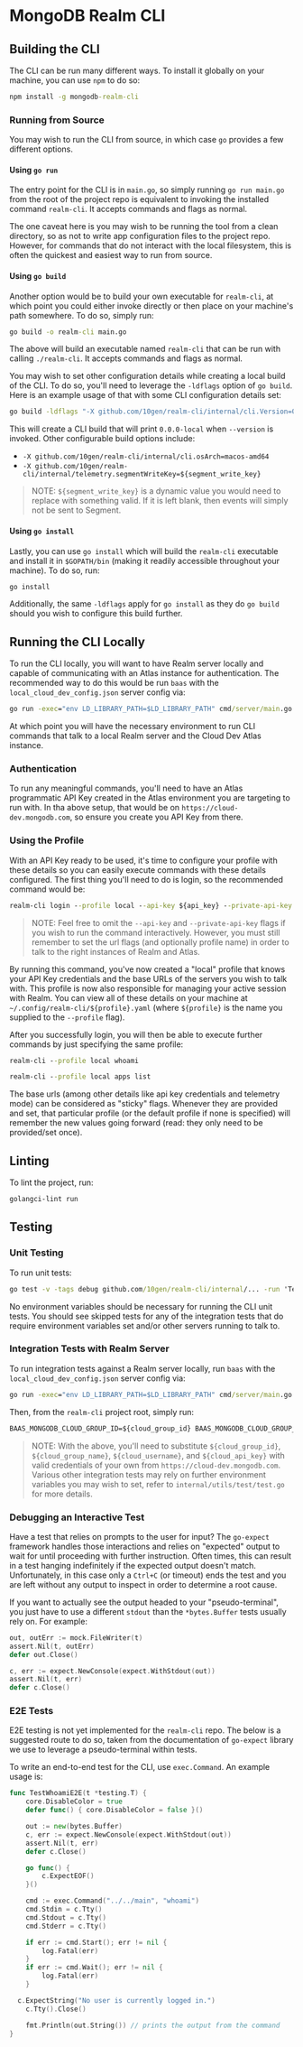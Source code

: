 # MongoDB Realm CLI

## Building the CLI

The CLI can be run many different ways.  To install it globally on your machine, you can use `npm` to do so:

```cmd
npm install -g mongodb-realm-cli
```

### Running from Source

You may wish to run the CLI from source, in which case `go` provides a few different options.

#### Using `go run`

The entry point for the CLI is in `main.go`, so simply running `go run main.go` from the root of the project repo is equivalent to invoking the installed command `realm-cli`.  It accepts commands and flags as normal.

The one caveat here is you may wish to be running the tool from a clean directory, so as not to write app configuration files to the project repo.  However, for commands that do not interact with the local filesystem, this is often the quickest and easiest way to run from source.

#### Using `go build`

Another option would be to build your own executable for `realm-cli`, at which point you could either invoke directly or then place on your machine's path somewhere.  To do so, simply run:

``` cmd
go build -o realm-cli main.go
```

The above will build an executable named `realm-cli` that can be run with calling `./realm-cli`.  It accepts commands and flags as normal.

You may wish to set other configuration details while creating a local build of the CLI.  To do so, you'll need to leverage the `-ldflags` option of `go build`.  Here is an example usage of that with some CLI configuration details set:

```cmd
go build -ldflags "-X github.com/10gen/realm-cli/internal/cli.Version=0.0.0-local -o realm-cli main.go
```

This will create a CLI build that will print `0.0.0-local` when `--version` is invoked.  Other configurable build options include:

* `-X github.com/10gen/realm-cli/internal/cli.osArch=macos-amd64`
* `-X github.com/10gen/realm-cli/internal/telemetry.segmentWriteKey=${segment_write_key}`

> NOTE: `${segment_write_key}` is a dynamic value you would need to replace with something valid.  If it is left blank, then events will simply not be sent to Segment.

#### Using `go install`

Lastly, you can use `go install` which will build the `realm-cli` executable and install it in `$GOPATH/bin` (making it readily accessible throughout your machine).  To do so, run:

```cmd
go install
```

Additionally, the same `-ldflags` apply for `go install` as they do `go build` should you wish to configure this build further.

## Running the CLI Locally

To run the CLI locally, you will want to have Realm server locally and capable of communicating with an Atlas instance for authentication.  The recommended way to do this would be run `baas` with the `local_cloud_dev_config.json` server config via:

```cmd
go run -exec="env LD_LIBRARY_PATH=$LD_LIBRARY_PATH" cmd/server/main.go --configFile etc/configs/local_cloud_dev_config.json
```

At which point you will have the necessary environment to run CLI commands that talk to a local Realm server and the Cloud Dev Atlas instance.

### Authentication

To run any meaningful commands, you'll need to have an Atlas programmatic API Key created in the Atlas environment you are targeting to run with.  In tha above setup, that would be on `https://cloud-dev.mongodb.com`, so ensure you create you API Key from there.

### Using the Profile

With an API Key ready to be used, it's time to configure your profile with these details so you can easily execute commands with these details configured.  The first thing you'll need to do is login, so the recommended command would be:

```cmd
realm-cli login --profile local --api-key ${api_key} --private-api-key ${private_api_key} --realm-url http://localhost:8080 --atlas-url https://cloud-dev.mongodb.com
```

> NOTE: Feel free to omit the `--api-key` and `--private-api-key` flags if you wish to run the command interactively.  However, you must still remember to set the url flags (and optionally profile name) in order to talk to the right instances of Realm and Atlas.

By running this command, you've now created a "local" profile that knows your API Key credentials and the base URLs of the servers you wish to talk with.  This profile is now also responsible for managing your active session with Realm.  You can view all of these details on your machine at `~/.config/realm-cli/${profile}.yaml` (where `${profile}` is the name you supplied to the `--profile` flag).

After you successfully login, you will then be able to execute further commands by just specifying the same profile:

```cmd
realm-cli --profile local whoami

realm-cli --profile local apps list
```

The base urls (among other details like api key credentials and telemetry mode) can be considered as "sticky" flags.  Whenever they are provided and set, that particular profile (or the default profile if none is specified) will remember the new values going forward (read: they only need to be provided/set once).

## Linting

To lint the project, run:

```cmd
golangci-lint run
```

## Testing

### Unit Testing

To run unit tests:

```cmd
go test -v -tags debug github.com/10gen/realm-cli/internal/... -run 'Test'
```

No environment variables should be necessary for running the CLI unit tests.  You should see skipped tests for any of the integration tests that do require environment variables set and/or other servers running to talk to.

### Integration Tests with Realm Server

To run integration tests against a Realm server locally, run `baas` with the `local_cloud_dev_config.json` server config via:

```cmd
go run -exec="env LD_LIBRARY_PATH=$LD_LIBRARY_PATH" cmd/server/main.go --configFile etc/configs/local_cloud_dev_config.json
```

Then, from the `realm-cli` project root, simply run:

```cmd
BAAS_MONGODB_CLOUD_GROUP_ID=${cloud_group_id} BAAS_MONGODB_CLOUD_GROUP_NAME=${cloud_group_name} BAAS_MONGODB_CLOUD_USERNAME=${cloud_username} BAAS_MONGODB_CLOUD_API_KEY=${cloud_api_key} go test -v -tags debug github.com/10gen/realm-cli/internal/cloud/... -run 'Test'
```

> NOTE: With the above, you'll need to substitute `${cloud_group_id}`, `${cloud_group_name}`, `${cloud_username}`, and `${cloud_api_key}` with valid credentials of your own from `https://cloud-dev.mongodb.com`.  Various other integration tests may rely on further environment variables you may wish to set, refer to `internal/utils/test/test.go` for more details.

### Debugging an Interactive Test

Have a test that relies on prompts to the user for input?  The `go-expect` framework handles those interactions and relies on "expected" output to wait for until proceeding with further instruction.  Often times, this can result in a test hanging indefinitely if the expected output doesn't match.  Unfortunately, in this case only a `Ctrl+C` (or timeout) ends the test and you are left without any output to inspect in order to determine a root cause.

If you want to actually see the output headed to your "pseudo-terminal", you just have to use a different `stdout` than the `*bytes.Buffer` tests usually rely on.  For example:

```go
out, outErr := mock.FileWriter(t)
assert.Nil(t, outErr)
defer out.Close()

c, err := expect.NewConsole(expect.WithStdout(out))
assert.Nil(t, err)
defer c.Close()
```

### E2E Tests

E2E testing is not yet implemented for the `realm-cli` repo.  The below is a suggested route to do so, taken from the documentation of `go-expect` library we use to leverage a pseudo-terminal within tests.

To write an end-to-end test for the CLI, use `exec.Command`.  An example usage is:

```go
func TestWhoamiE2E(t *testing.T) {
	core.DisableColor = true
	defer func() { core.DisableColor = false }()

	out := new(bytes.Buffer)
	c, err := expect.NewConsole(expect.WithStdout(out))
	assert.Nil(t, err)
	defer c.Close()

	go func() {
		c.ExpectEOF()
	}()

	cmd := exec.Command("../../main", "whoami")
	cmd.Stdin = c.Tty()
	cmd.Stdout = c.Tty()
	cmd.Stderr = c.Tty()

	if err := cmd.Start(); err != nil {
		log.Fatal(err)
	}
	if err := cmd.Wait(); err != nil {
		log.Fatal(err)
	}

  c.ExpectString("No user is currently logged in.")
	c.Tty().Close()

	fmt.Println(out.String()) // prints the output from the command
}
```
